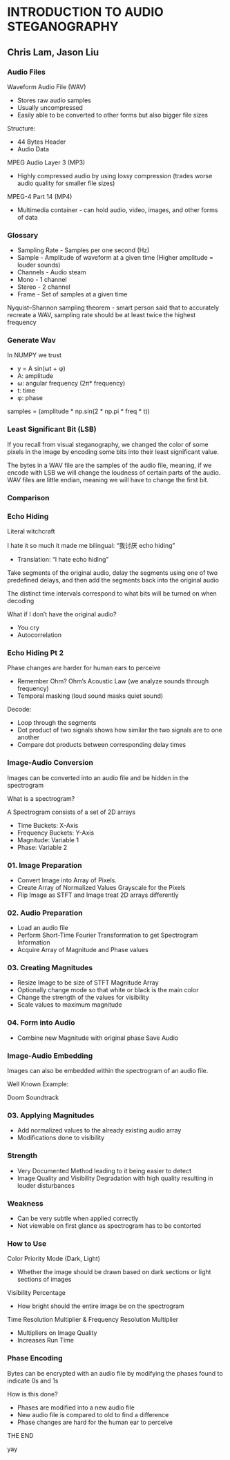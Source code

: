 # INTRODUCTION TO AUDIO STEGANOGRAPHY
## Chris Lam, Jason Liu

### Audio Files

Waveform Audio File (WAV)

- Stores raw audio samples 
- Usually uncompressed
- Easily able to be converted to other forms but also bigger file sizes

Structure:
- 44 Bytes Header
- Audio Data
	
MPEG Audio Layer 3 (MP3)

- Highly compressed audio by using lossy compression (trades worse audio quality for smaller file sizes)


MPEG-4 Part 14 (MP4)

- Multimedia container - can hold audio, video, images, and other forms of data

### Glossary

- Sampling Rate - Samples per one second (Hz)
- Sample - Amplitude of waveform at a given time (Higher amplitude = louder sounds)
- Channels - Audio steam 
- Mono - 1 channel
- Stereo - 2 channel
- Frame - Set of samples at a given time

Nyquist–Shannon sampling theorem - smart person said that to accurately recreate a WAV, sampling rate should be at least twice the highest frequency 

### Generate Wav

In NUMPY we trust
- y = A sin(ωt + φ)
- A: amplitude 
- ω: angular frequency (2π* frequency)
- t: time
- φ: phase 

samples = (amplitude * np.sin(2 * np.pi * freq * t))

### Least Significant Bit (LSB)

If you recall from visual steganography, we changed the color of some pixels in the image by encoding some bits into their least significant value. 

The bytes in a WAV file are the samples of the audio file, meaning, if we encode with LSB we will change the loudness of certain parts of the audio. WAV files are little endian, meaning we will have to change the first bit.

### Comparison

### Echo Hiding

Literal witchcraft

I hate it so much it made me bilingual: “我讨厌 echo hiding”
- Translation: “I hate echo hiding” 

Take segments of the original audio, delay the segments using one of two predefined delays, and then add the segments back into the original audio

The distinct time intervals correspond to what bits will be turned on when decoding

What if I don’t have the original audio?
- You cry
- Autocorrelation

### Echo Hiding Pt 2

Phase changes are harder for human ears to perceive 
- Remember Ohm? Ohm’s Acoustic Law (we analyze sounds through frequency)
- Temporal masking (loud sound masks quiet sound)

Decode:	
- Loop through the segments
- Dot product of two signals shows how similar the two signals are to one another
- Compare dot products between corresponding delay times

### Image-Audio Conversion

Images can be converted into an audio file and be hidden in the spectrogram

What is a spectrogram?

A Spectrogram consists of a set of 2D arrays

- Time Buckets: X-Axis
- Frequency Buckets: Y-Axis
- Magnitude: Variable 1
- Phase: Variable 2

### 01. Image Preparation

- Convert Image into Array of Pixels.
- Create Array of Normalized Values Grayscale for the Pixels
- Flip Image as STFT and Image treat 2D arrays differently

### 02. Audio Preparation
- Load an audio file
- Perform Short-Time Fourier Transformation to get Spectrogram Information
- Acquire Array of Magnitude and Phase values

### 03. Creating Magnitudes
- Resize Image to be size of STFT Magnitude Array
- Optionally change mode so that white or black is the main color
- Change the strength of the values for visibility
- Scale values to maximum magnitude

### 04. Form into Audio
- Combine new Magnitude with original phase
Save Audio

### Image-Audio Embedding

Images can also be embedded within the spectrogram of an audio file.

Well Known Example:

Doom Soundtrack

### 03. Applying Magnitudes
- Add normalized values to the already existing audio array
- Modifications done to visibility 

### Strength
- Very Documented Method leading to it being easier to detect
- Image Quality and Visibility Degradation with high quality resulting in louder disturbances
### Weakness
- Can be very subtle when applied correctly
- Not viewable on first glance as spectrogram has to be contorted

### How to Use

Color Priority Mode (Dark, Light)

- Whether the image should be drawn based on dark sections or light sections of images

Visibility Percentage

- How bright should the entire image be on the spectrogram

Time Resolution Multiplier & Frequency Resolution Multiplier 

- Multipliers on Image Quality
- Increases Run Time

### Phase Encoding
Bytes can be encrypted with an audio file by modifying the phases found to indicate 0s and 1s

How is this done?

- Phases are modified into a new audio file
- New audio file is compared to old to find a difference
- Phase changes are hard for the human ear to perceive

THE END

yay

